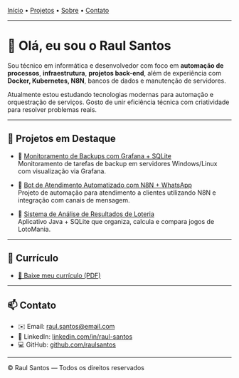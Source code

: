 [Início](index.md) • [Projetos](projetos.md) • [Sobre](sobre.md) • [Contato](contato.md)

---

# 👋 Olá, eu sou o Raul Santos

Sou técnico em informática e desenvolvedor com foco em **automação de processos**, **infraestrutura**, **projetos back-end**, além de experiência com **Docker, Kubernetes, N8N**, bancos de dados e manutenção de servidores.

Atualmente estou estudando tecnologias modernas para automação e orquestração de serviços. Gosto de unir eficiência técnica com criatividade para resolver problemas reais.

---

## 🚀 Projetos em Destaque

- 🔧 [Monitoramento de Backups com Grafana + SQLite](https://github.com/seunome/projeto-backup-monitoring)  
  Monitoramento de tarefas de backup em servidores Windows/Linux com visualização via Grafana.

- 🤖 [Bot de Atendimento Automatizado com N8N + WhatsApp](https://github.com/seunome/n8n-bot-atendimento)  
  Projeto de automação para atendimento a clientes utilizando N8N e integração com canais de mensagem.

- 🎰 [Sistema de Análise de Resultados de Loteria](https://github.com/seunome/lotomania-analyzer)  
  Aplicativo Java + SQLite que organiza, calcula e compara jogos de LotoMania.

---

## 📄 Currículo

- [📄 Baixe meu currículo (PDF)](assets/curriculos/RESUME-PT.pdf)  

---

## 📫 Contato

- ✉️ Email: raul.santos@email.com
- 💼 LinkedIn: [linkedin.com/in/raul-santos](https://linkedin.com/in/raul-santos)
- 💻 GitHub: [github.com/raulsantos](https://github.com/raulsantos)

---

© Raul Santos — Todos os direitos reservados
